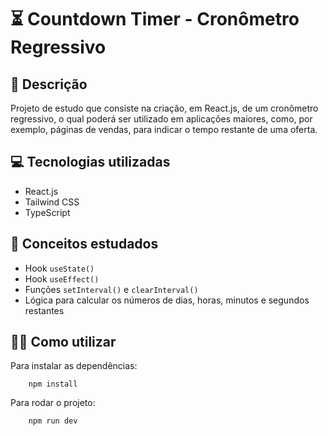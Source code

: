 # :hourglass_flowing_sand: Countdown Timer - Cronômetro Regressivo

## :pencil: Descrição
Projeto de estudo que consiste na criação, em React.js, de um cronômetro regressivo, o qual poderá ser utilizado em aplicações maiores, como, por exemplo, páginas de vendas, para indicar o tempo restante de uma oferta. 

## :computer: Tecnologias utilizadas
- React.js
- Tailwind CSS
- TypeScript

## :blue_book: Conceitos estudados
- Hook `useState()`
- Hook `useEffect()`
- Funções `setInterval()` e `clearInterval()`
- Lógica para calcular os números de dias, horas, minutos e segundos restantes

## :man_technologist: Como utilizar
Para instalar as dependências:
```
    npm install
```
Para rodar o projeto:
```
    npm run dev
```
